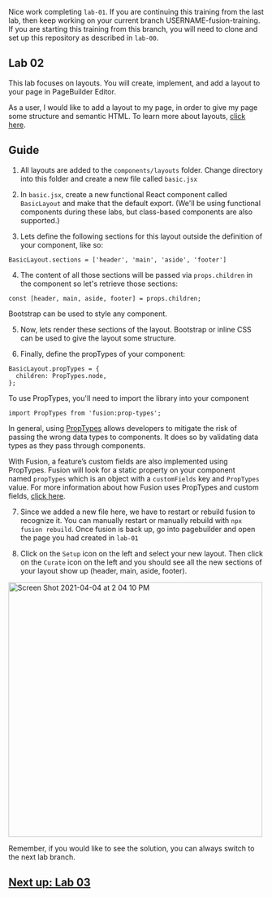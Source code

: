 Nice work completing `lab-01`. If you are continuing this training from the last lab, then keep working on your current branch USERNAME-fusion-training. If you are starting this training from this branch, you will need to clone and set up this repository as described in `lab-00`.

## Lab 02
This lab focuses on layouts. You will create, implement, and add a layout to your page in PageBuilder Editor.

As a user, I would like to add a layout to my page, in order to give my page some structure and semantic HTML. To learn more about layouts, [click here](https://redirector.arcpublishing.com/alc/arc-products/pagebuilder/fusion/documentation/recipes/creating-layout-component.md?version=2.6).

## Guide
1. All layouts are added to the `components/layouts` folder. Change directory into this folder and create a new file called `basic.jsx`

2. In `basic.jsx`, create a new functional React component called `BasicLayout` and make that the default export. (We'll be using functional components during these labs, but class-based components are also supported.)

3. Lets define the following sections for this layout outside the definition of your component, like so:
```
BasicLayout.sections = ['header', 'main', 'aside', 'footer']
```

4. The content of all those sections will be passed via `props.children` in the component so let's retrieve those sections:
```
const [header, main, aside, footer] = props.children;
```

Bootstrap can be used to style any component.

5. Now, lets render these sections of the layout. Bootstrap or inline CSS can be used to give the layout some structure.

6. Finally, define the propTypes of your component:
```
BasicLayout.propTypes = {
  children: PropTypes.node,
};
```
To use PropTypes, you'll need to import the library into your component
```
import PropTypes from 'fusion:prop-types';
```
In general, using [PropTypes](https://github.com/facebook/prop-types) allows developers to mitigate the risk of passing the wrong data types to components. It does so by validating data types as they pass through components. 

With Fusion, a feature’s custom fields are also implemented using PropTypes. Fusion will look for a static property on your component named `propTypes` which is an object with a `customFields` key and `PropTypes` value. For more information about how Fusion uses PropTypes and custom fields, [click here](https://redirector.arcpublishing.com/alc/arc-products/pagebuilder/fusion/documentation/api/feature-pack/components/custom-fields.md#types). 

7. Since we added a new file here, we have to restart or rebuild fusion to recognize it. You can manually restart or manually rebuild with `npx fusion rebuild`. Once fusion is back up, go into pagebuilder and open the page you had created in `lab-01`

8. Click on the `Setup` icon on the left and select your new layout. Then click on the `Curate` icon on the left and you should see all the new sections of your layout show up (header, main, aside, footer).

<img width="500" alt="Screen Shot 2021-04-04 at 2 04 10 PM" src="https://user-images.githubusercontent.com/39777478/113517575-b7e29680-954e-11eb-8ccc-82d9a61b806a.png">


Remember, if you would like to see the solution, you can always switch to the next lab branch.

## [Next up: Lab 03](https://github.com/wapopartners/Fusion-Training-User-Stories/tree/lab-03)
